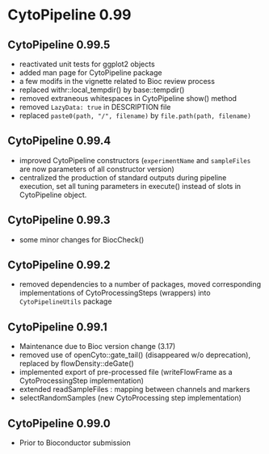 # CytoPipeline 0.99

## CytoPipeline 0.99.5
- reactivated unit tests for ggplot2 objects
- added man page for CytoPipeline package
- a few modifs in the vignette related to Bioc review process
- replaced withr::local_tempdir() by base::tempdir()
- removed extraneous whitespaces in CytoPipeline show() method
- removed `LazyData: true` in DESCRIPTION file 
- replaced `paste0(path, "/", filename)` by `file.path(path, filename)`

## CytoPipeline 0.99.4

- improved CytoPipeline constructors (`experimentName` and `sampleFiles` are
now parameters of all constructor version)
- centralized the production of standard outputs during pipeline execution, 
set all tuning parameters in execute() instead of slots 
in CytoPipeline object.  

## CytoPipeline 0.99.3

- some minor changes for BiocCheck()

## CytoPipeline 0.99.2

- removed dependencies to a number of packages, moved corresponding 
implementations of CytoProcessingSteps (wrappers) into `CytoPipelineUtils` 
package

## CytoPipeline 0.99.1

- Maintenance due to Bioc version change (3.17)
- removed use of openCyto::gate_tail() (disappeared w/o deprecation), replaced
by flowDensity::deGate()
- implemented export of pre-processed file (writeFlowFrame as a 
CytoProcessingStep implementation)
- extended readSampleFiles : mapping between channels and markers
- selectRandomSamples (new CytoProcessing step implementation)


## CytoPipeline 0.99.0

- Prior to Bioconductor submission
